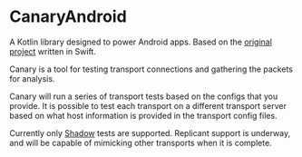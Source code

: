 # CanaryAndroid
 
A Kotlin library designed to power Android apps. Based on the [original project](https://github.com/OperatorFoundation/CanaryLibrary.git) written in Swift.

Canary is a tool for testing transport connections and gathering the packets for analysis. 

Canary will run a series of transport tests based on the configs that you provide. It is possible to test each transport on a different transport server based on what host information is provided in the transport config files. 

Currently only [Shadow](https://github.com/OperatorFoundation/ShapeshifterAndroidKotlin.git) tests are supported. Replicant support is underway, and will be capable of mimicking other transports when it is complete.
